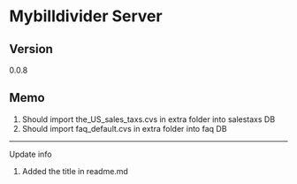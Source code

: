 # Mybilldivider Server

## Version
0.0.8

## Memo
1. Should import the_US_sales_taxs.cvs in extra folder into salestaxs DB
2. Should import faq_default.cvs in extra folder into faq DB
---
Update info
1. Added the title in readme.md